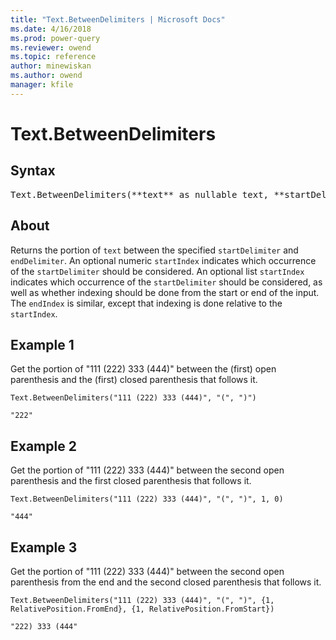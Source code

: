 ```yaml
---
title: "Text.BetweenDelimiters | Microsoft Docs"
ms.date: 4/16/2018
ms.prod: power-query
ms.reviewer: owend
ms.topic: reference
author: minewiskan
ms.author: owend
manager: kfile
---
```

# Text.BetweenDelimiters

## Syntax

<pre>
Text.BetweenDelimiters(**text** as nullable text, **startDelimiter** as text, **endDelimiter** as text, optional **startIndex** as any, optional **endIndex** as any) as any
</pre>

## About
Returns the portion of `text` between the specified `startDelimiter` and `endDelimiter`. An optional numeric `startIndex` indicates which occurrence of the `startDelimiter` should be considered. An optional list `startIndex` indicates which occurrence of the `startDelimiter` should be considered, as well as whether indexing should be done from the start or end of the input. The `endIndex` is similar, except that indexing is done relative to the `startIndex`.

## Example 1
Get the portion of "111 (222) 333 (444)" between the (first) open parenthesis and the (first) closed parenthesis that follows it.

```powerquery-m
Text.BetweenDelimiters("111 (222) 333 (444)", "(", ")")
```

`"222"`

## Example 2
Get the portion of "111 (222) 333 (444)" between the second open parenthesis and the first closed parenthesis that follows it.

```powerquery-m
Text.BetweenDelimiters("111 (222) 333 (444)", "(", ")", 1, 0)
```

`"444"`

## Example 3
Get the portion of "111 (222) 333 (444)" between the second open parenthesis from the end and the second closed parenthesis that follows it.

```powerquery-m
Text.BetweenDelimiters("111 (222) 333 (444)", "(", ")", {1, RelativePosition.FromEnd}, {1, RelativePosition.FromStart})
```

`"222) 333 (444"`

  
